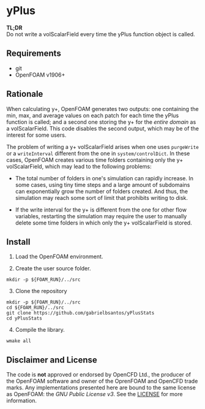 # yPlus

**TL;DR**<br/>
Do not write a volScalarField every time the yPlus function object is called.

## Requirements

* git
* OpenFOAM v1906+

## Rationale

When calculating y+, OpenFOAM generates two outputs: one containing the min,
max, and average values on each patch for each time the yPlus function is
called; and a second one storing the y+ for the _entire domain_ as a
volScalarField. This code disables the second output, which may be of the
interest for some users.

The problem of writing a y+ volScalarField arises when one uses `purgeWrite` or
a `writeInterval` different from the one in `system/controlDict`. In these cases,
OpenFOAM creates various time folders containing only the y+ volScalarField, which
may lead to the following problems:

* The total number of folders in one's simulation can rapidly increase. In some
  cases, using tiny time steps and a large amount of subdomains can
  exponentially grow the number of folders created. And thus, the simulation
  may reach some sort of limit that prohibits writing to disk.

* If the write interval for the y+ is different from the one for other flow
  variables, restarting the simulation may require the user to manually delete
  some time folders in which only the y+ volScalarField is stored.

## Install

  1. Load the OpenFOAM environment.

  2. Create the user source folder.

    mkdir -p ${FOAM_RUN}/../src

  3. Clone the repository

    mkdir -p ${FOAM_RUN}/../src
    cd ${FOAM_RUN}/../src
    git clone https://github.com/gabrielbsantos/yPlusStats
    cd yPlusStats

  4. Compile the library.

    wmake all

## Disclaimer and License

The code is **not** approved or endorsed by OpenCFD Ltd., the producer of the
OpenFOAM software and owner of the OprenFOAM and OpenCFD trade marks. Any
implementations presented here are bound to the same license as OpenFOAM: the
_GNU Public License v3_. See the [LICENSE](./LICENSE) for more information.
